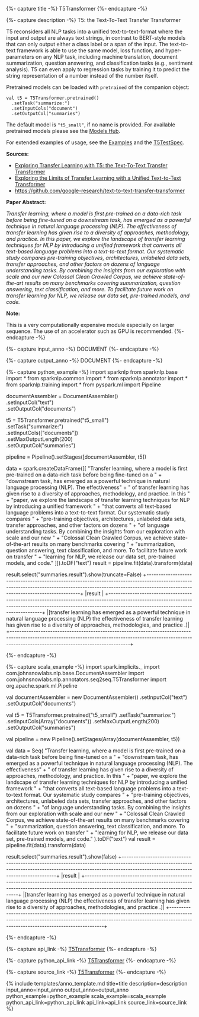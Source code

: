 {%- capture title -%}
T5Transformer
{%- endcapture -%}

{%- capture description -%}
T5: the Text-To-Text Transfer Transformer

T5 reconsiders all NLP tasks into a unified text-to-text-format where the input and output are always
text strings, in contrast to BERT-style models that can only output either a class label or a span of the input.
The text-to-text framework is able to use the same model, loss function, and hyper-parameters on any NLP task,
including machine translation, document summarization, question answering, and classification tasks
(e.g., sentiment analysis). T5 can even apply to regression tasks by training it to predict the string
representation of a number instead of the number itself.

Pretrained models can be loaded with `pretrained` of the companion object:
```
val t5 = T5Transformer.pretrained()
  .setTask("summarize:")
  .setInputCols("document")
  .setOutputCol("summaries")
```
The default model is `"t5_small"`, if no name is provided.
For available pretrained models please see the [Models Hub](https://sparknlp.org/models?q=t5).

For extended examples of usage, see the [Examples](https://github.com/JohnSnowLabs/spark-nlp/blob/master/examples/python/annotation/text/english/question-answering/Question_Answering_and_Summarization_with_T5.ipynb)
and the [T5TestSpec](https://github.com/JohnSnowLabs/spark-nlp/blob/master/src/test/scala/com/johnsnowlabs/nlp/annotators/seq2seq/T5TestSpec.scala).

**Sources:**
 - [Exploring Transfer Learning with T5: the Text-To-Text Transfer Transformer](https://ai.googleblog.com/2020/02/exploring-transfer-learning-with-t5.html)
 - [Exploring the Limits of Transfer Learning with a Unified Text-to-Text Transformer](https://arxiv.org/abs/1910.10683)
 - https://github.com/google-research/text-to-text-transfer-transformer

**Paper Abstract:**

*Transfer learning, where a model is first pre-trained on a data-rich task before being fine-tuned on a downstream
task, has emerged as a powerful technique in natural language processing (NLP). The effectiveness of transfer
learning has given rise to a diversity of approaches, methodology, and practice. In this paper, we explore the
landscape of transfer learning techniques for NLP by introducing a unified framework that converts all text-based
language problems into a text-to-text format. Our systematic study compares pre-training objectives, architectures,
unlabeled data sets, transfer approaches, and other factors on dozens of language understanding tasks. By combining
the insights from our exploration with scale and our new Colossal Clean Crawled Corpus, we achieve state-of-the-art
results on many benchmarks covering summarization, question answering, text classification, and more. To facilitate
future work on transfer learning for NLP, we release our data set, pre-trained models, and code.*

**Note:**

This is a very computationally expensive module especially on larger sequence.
The use of an accelerator such as GPU is recommended.
{%- endcapture -%}

{%- capture input_anno -%}
DOCUMENT
{%- endcapture -%}

{%- capture output_anno -%}
DOCUMENT
{%- endcapture -%}

{%- capture python_example -%}
import sparknlp
from sparknlp.base import *
from sparknlp.common import *
from sparknlp.annotator import *
from sparknlp.training import *
from pyspark.ml import Pipeline

documentAssembler = DocumentAssembler() \
    .setInputCol("text") \
    .setOutputCol("documents")

t5 = T5Transformer.pretrained("t5_small") \
    .setTask("summarize:") \
    .setInputCols(["documents"]) \
    .setMaxOutputLength(200) \
    .setOutputCol("summaries")

pipeline = Pipeline().setStages([documentAssembler, t5])

data = spark.createDataFrame([[
    "Transfer learning, where a model is first pre-trained on a data-rich task before being fine-tuned on a " +
      "downstream task, has emerged as a powerful technique in natural language processing (NLP). The effectiveness" +
      " of transfer learning has given rise to a diversity of approaches, methodology, and practice. In this " +
      "paper, we explore the landscape of transfer learning techniques for NLP by introducing a unified framework " +
      "that converts all text-based language problems into a text-to-text format. Our systematic study compares " +
      "pre-training objectives, architectures, unlabeled data sets, transfer approaches, and other factors on dozens " +
      "of language understanding tasks. By combining the insights from our exploration with scale and our new " +
      "Colossal Clean Crawled Corpus, we achieve state-of-the-art results on many benchmarks covering " +
      "summarization, question answering, text classification, and more. To facilitate future work on transfer " +
      "learning for NLP, we release our data set, pre-trained models, and code."
]]).toDF("text")
result = pipeline.fit(data).transform(data)

result.select("summaries.result").show(truncate=False)
+--------------------------------------------------------------------------------------------------------------------------------------------------------------------------------------------------------------+
|result                                                                                                                                                                                                        |
+--------------------------------------------------------------------------------------------------------------------------------------------------------------------------------------------------------------+
|[transfer learning has emerged as a powerful technique in natural language processing (NLP) the effectiveness of transfer learning has given rise to a diversity of approaches, methodologies, and practice .]|
+--------------------------------------------------------------------------------------------------------------------------------------------------------------------------------------------------------------+

{%- endcapture -%}

{%- capture scala_example -%}
import spark.implicits._
import com.johnsnowlabs.nlp.base.DocumentAssembler
import com.johnsnowlabs.nlp.annotators.seq2seq.T5Transformer
import org.apache.spark.ml.Pipeline

val documentAssembler = new DocumentAssembler()
  .setInputCol("text")
  .setOutputCol("documents")

val t5 = T5Transformer.pretrained("t5_small")
  .setTask("summarize:")
  .setInputCols(Array("documents"))
  .setMaxOutputLength(200)
  .setOutputCol("summaries")

val pipeline = new Pipeline().setStages(Array(documentAssembler, t5))

val data = Seq(
  "Transfer learning, where a model is first pre-trained on a data-rich task before being fine-tuned on a " +
    "downstream task, has emerged as a powerful technique in natural language processing (NLP). The effectiveness" +
    " of transfer learning has given rise to a diversity of approaches, methodology, and practice. In this " +
    "paper, we explore the landscape of transfer learning techniques for NLP by introducing a unified framework " +
    "that converts all text-based language problems into a text-to-text format. Our systematic study compares " +
    "pre-training objectives, architectures, unlabeled data sets, transfer approaches, and other factors on dozens " +
    "of language understanding tasks. By combining the insights from our exploration with scale and our new " +
    "Colossal Clean Crawled Corpus, we achieve state-of-the-art results on many benchmarks covering " +
    "summarization, question answering, text classification, and more. To facilitate future work on transfer " +
    "learning for NLP, we release our data set, pre-trained models, and code."
).toDF("text")
val result = pipeline.fit(data).transform(data)

result.select("summaries.result").show(false)
+--------------------------------------------------------------------------------------------------------------------------------------------------------------------------------------------------------------+
|result                                                                                                                                                                                                        |
+--------------------------------------------------------------------------------------------------------------------------------------------------------------------------------------------------------------+
|[transfer learning has emerged as a powerful technique in natural language processing (NLP) the effectiveness of transfer learning has given rise to a diversity of approaches, methodologies, and practice .]|
+--------------------------------------------------------------------------------------------------------------------------------------------------------------------------------------------------------------+

{%- endcapture -%}

{%- capture api_link -%}
[T5Transformer](/api/com/johnsnowlabs/nlp/annotators/seq2seq/T5Transformer)
{%- endcapture -%}

{%- capture python_api_link -%}
[T5Transformer](/api/python/reference/autosummary/sparknlp/annotator/seq2seq/t5_transformer/index.html#sparknlp.annotator.seq2seq.t5_transformer.T5Transformer)
{%- endcapture -%}

{%- capture source_link -%}
[T5Transformer](https://github.com/JohnSnowLabs/spark-nlp/tree/master/src/main/scala/com/johnsnowlabs/nlp/annotators/seq2seq/T5Transformer.scala)
{%- endcapture -%}

{% include templates/anno_template.md
title=title
description=description
input_anno=input_anno
output_anno=output_anno
python_example=python_example
scala_example=scala_example
python_api_link=python_api_link
api_link=api_link
source_link=source_link
%}